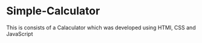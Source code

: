 # Simple-Calculator

This is consists of a Calaculator which was developed using HTMl, CSS and JavaScript 
